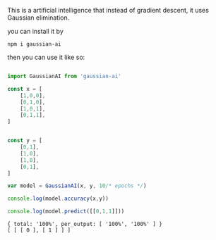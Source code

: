 This is a artificial intelligence that instead of gradient descent, it uses Gaussian elimination.


you can install it by
```text
npm i gaussian-ai
```
then you can use it like so:
```js

import GaussianAI from 'gaussian-ai'

const x = [
    [1,0,0],
    [0,1,0],
    [1,0,1],
    [0,1,1],
]


const y = [
    [0,1],
    [1,0],
    [1,0],
    [0,1],
]

var model = GaussianAI(x, y, 10/* epochs */)

console.log(model.accuracy(x,y))

console.log(model.predict([[0,1,1]]))

```

```text
{ total: '100%', per_output: [ '100%', '100%' ] }
[ [ [ 0 ], [ 1 ] ] ]
```